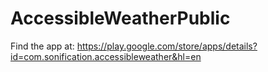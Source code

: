# AccessibleWeatherPublic
Find the app at: https://play.google.com/store/apps/details?id=com.sonification.accessibleweather&hl=en
